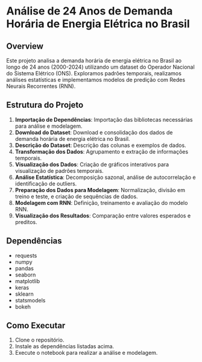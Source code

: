 # Análise de 24 Anos de Demanda Horária de Energia Elétrica no Brasil

## Overview

Este projeto analisa a demanda horária de energia elétrica no Brasil ao longo de 24 anos (2000-2024) utilizando um dataset do Operador Nacional do Sistema Elétrico (ONS). Exploramos padrões temporais, realizamos análises estatísticas e implementamos modelos de predição com Redes Neurais Recorrentes (RNN).

## Estrutura do Projeto

1. **Importação de Dependências**: Importação das bibliotecas necessárias para análise e modelagem.
2. **Download do Dataset**: Download e consolidação dos dados de demanda horária de energia elétrica no Brasil.
3. **Descrição do Dataset**: Descrição das colunas e exemplos de dados.
4. **Transformação dos Dados**: Agrupamento e extração de informações temporais.
5. **Visualização dos Dados**: Criação de gráficos interativos para visualização de padrões temporais.
6. **Análise Estatística**: Decomposição sazonal, análise de autocorrelação e identificação de outliers.
7. **Preparação dos Dados para Modelagem**: Normalização, divisão em treino e teste, e criação de sequências de dados.
8. **Modelagem com RNN**: Definição, treinamento e avaliação do modelo RNN.
9. **Visualização dos Resultados**: Comparação entre valores esperados e preditos.

## Dependências

- requests
- numpy
- pandas
- seaborn
- matplotlib
- keras
- sklearn
- statsmodels
- bokeh

## Como Executar

1. Clone o repositório.
2. Instale as dependências listadas acima.
3. Execute o notebook para realizar a análise e modelagem.
